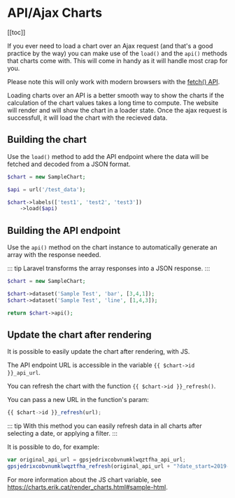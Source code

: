 # API/Ajax Charts

[[toc]]

If you ever need to load a chart over an Ajax request (and that's a good practice by the way) you can make use
of the `load()` and the `api()` methods that charts come with. This will come in handy as it will handle most crap for you.

Please note this will only work with modern browsers with the [fetch() API](https://developer.mozilla.org/en-US/docs/Web/API/Fetch_API).

Loading charts over an API is a better smooth way to show the charts if the calculation of the chart values takes a long time to compute. The website will render and will show the chart in a loader state. Once the ajax request is successfull, it will load the chart with the recieved data.

## Building the chart

Use the `load()` method to add the API endpoint where the data will be fetched and decoded from a JSON format.

```php
$chart = new SampleChart;

$api = url('/test_data');

$chart->labels(['test1', 'test2', 'test3'])
    ->load($api)
```

## Building the API endpoint

Use the `api()` method on the chart instance to automatically generate an array with the response needed.

::: tip
Laravel transforms the array responses into a JSON response.
:::

```php
$chart = new SampleChart;

$chart->dataset('Sample Test', 'bar', [3,4,1]);
$chart->dataset('Sample Test', 'line', [1,4,3]);

return $chart->api();
```

## Update the chart after rendering

It is possible to easily update the chart after rendering, with JS.

The API endpoint URL is accessible in the variable `{{ $chart->id }}_api_url`.

You can refresh the chart with the function `{{ $chart->id }}_refresh()`.

You can pass a new URL in the function's param:
```js
{{ $chart->id }}_refresh(url);
```

::: tip
With this method you can easily refresh data in all charts after selecting a date, or applying a filter.
:::

It is possible to do, for example:

```js
var original_api_url = gpsjedrixcobvnumklwqztfha_api_url;
gpsjedrixcobvnumklwqztfha_refresh(original_api_url + "?date_start=2019-01-01&date_end=2019-12-31");
```

For more information about the JS chart variable, see https://charts.erik.cat/render_charts.html#sample-html.